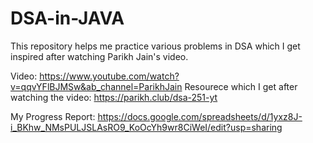# DSA-in-JAVA

This repository helps me practice various problems in DSA which I get inspired after watching Parikh Jain's video.

Video: https://www.youtube.com/watch?v=qqvYFlBJMSw&ab_channel=ParikhJain
Resourece which I get after watching the video: https://parikh.club/dsa-251-yt

My Progress Report: https://docs.google.com/spreadsheets/d/1yxz8J-i_BKhw_NMsPULJSLAsRO9_KoOcYh9wr8CiWeI/edit?usp=sharing
